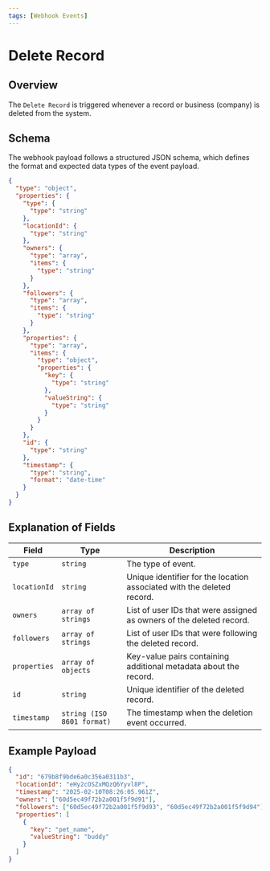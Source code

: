 ```yaml
---
tags: [Webhook Events]
---
```


# Delete Record

## Overview
The `Delete Record` is triggered whenever a record or business (company) is deleted from the system.

## Schema
The webhook payload follows a structured JSON schema, which defines the format and expected data types of the event payload.

```json json_schema
{
  "type": "object",
  "properties": {
    "type": {
      "type": "string"
    },
    "locationId": {
      "type": "string"
    },
    "owners": {
      "type": "array",
      "items": {
        "type": "string"
      }
    },
    "followers": {
      "type": "array",
      "items": {
        "type": "string"
      }
    },
    "properties": {
      "type": "array",
      "items": {
        "type": "object",
        "properties": {
          "key": {
            "type": "string"
          },
          "valueString": {
            "type": "string"
          }
        }
      }
    },
    "id": {
      "type": "string"
    },
    "timestamp": {
      "type": "string",
      "format": "date-time"
    }
  }
}
```

## Explanation of Fields

| Field        | Type     | Description |
|-------------|----------|-------------|
| `type` | `string` | The type of event. |
| `locationId` | `string` | Unique identifier for the location associated with the deleted record. |
| `owners` | `array of strings` | List of user IDs that were assigned as owners of the deleted record. |
| `followers` | `array of strings` | List of user IDs that were following the deleted record. |
| `properties` | `array of objects` | Key-value pairs containing additional metadata about the record. |
| `id` | `string` | Unique identifier of the deleted record. |
| `timestamp` | `string (ISO 8601 format)` | The timestamp when the deletion event occurred. |

## Example Payload

```json
{
  "id": "679b8f9bde6a0c356a0311b3",
  "locationId": "eHy2cOSZxMQzQ6Yyvl8P",
  "timestamp": "2025-02-10T08:26:05.961Z",
  "owners": ["60d5ec49f72b2a001f5f9d91"],
  "followers": ["60d5ec49f72b2a001f5f9d93", "60d5ec49f72b2a001f5f9d94"],
  "properties": [
    {
      "key": "pet_name",
      "valueString": "buddy"
    }
  ]
}
```



